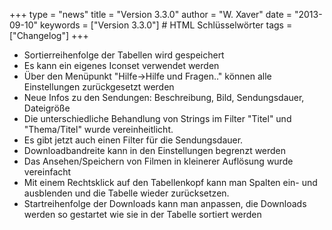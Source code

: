 +++
type = "news"
title = "Version 3.3.0"
author = "W. Xaver"
date = "2013-09-10"
keywords = ["Version 3.3.0"] # HTML Schlüsselwörter
tags = ["Changelog"]
+++

- Sortierreihenfolge der Tabellen wird gespeichert
- Es kann ein eigenes Iconset verwendet werden
- Über den Menüpunkt "Hilfe->Hilfe und Fragen.." können alle Einstellungen zurückgesetzt werden
- Neue Infos zu den Sendungen: Beschreibung, Bild, Sendungsdauer, Dateigröße
- Die unterschiedliche Behandlung von Strings im Filter "Titel" und "Thema/Titel" wurde vereinheitlicht.
- Es gibt jetzt auch einen Filter für die Sendungsdauer.
- Downloadbandreite kann in den Einstellungen begrenzt werden
- Das Ansehen/Speichern von Filmen in kleinerer Auflösung wurde vereinfacht
- Mit einem Rechtsklick auf den Tabellenkopf kann man Spalten ein- und ausblenden und die Tabelle wieder zurücksetzen.
- Startreihenfolge der Downloads kann man anpassen, die Downloads werden so gestartet wie sie in der Tabelle sortiert werden 